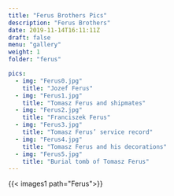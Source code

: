 ```yaml
---
title: "Ferus Brothers Pics"
description: "Ferus Brothers"
date: 2019-11-14T16:11:11Z
draft: false
menu: "gallery"
weight: 1
folder: "ferus"

pics:
  - img: "Ferus0.jpg"
    title: "Jozef Ferus"
  - img: "Ferus1.jpg"
    title: "Tomasz Ferus and shipmates"
  - img: "Ferus2.jpg"
    title: "Franciszek Ferus"
  - img: "Ferus3.jpg"
    title: "Tomasz Ferus’ service record"
  - img: "Ferus4.jpg"
    title: "Tomasz Ferus and his decorations"
  - img: "Ferus5.jpg"
    title: "Burial tomb of Tomasz Ferus"
---
```



{{< images1 path="Ferus">}}
